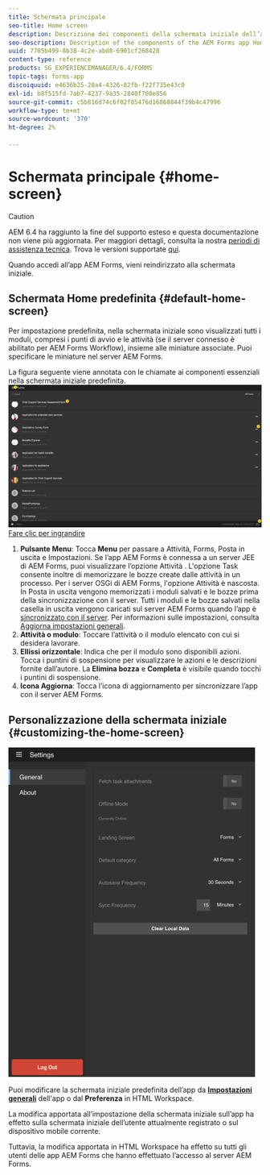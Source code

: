 ```yaml
---
title: Schermata principale
seo-title: Home screen
description: Descrizione dei componenti della schermata iniziale dell’app AEM Forms
seo-description: Description of the components of the AEM Forms app Home screen
uuid: 7705b499-8b38-4c2e-abd8-6901cf268428
content-type: reference
products: SG_EXPERIENCEMANAGER/6.4/FORMS
topic-tags: forms-app
discoiquuid: e4636b25-20a4-4326-82fb-f22f735e43c0
exl-id: b8f515fd-7ab7-4237-9a35-2840f708e856
source-git-commit: c5b816d74c6f02f85476d16868844f39b4c47996
workflow-type: tm+mt
source-wordcount: '370'
ht-degree: 2%

---
```


# Schermata principale {#home-screen}

>[!CAUTION]
>
>AEM 6.4 ha raggiunto la fine del supporto esteso e questa documentazione non viene più aggiornata. Per maggiori dettagli, consulta la nostra [periodi di assistenza tecnica](https://helpx.adobe.com/it/support/programs/eol-matrix.html). Trova le versioni supportate [qui](https://experienceleague.adobe.com/docs/).

Quando accedi all’app AEM Forms, vieni reindirizzato alla schermata iniziale.

## Schermata Home predefinita {#default-home-screen}

Per impostazione predefinita, nella schermata iniziale sono visualizzati tutti i moduli, compresi i punti di avvio e le attività (se il server connesso è abilitato per AEM Forms Workflow), insieme alle miniature associate. Puoi specificare le miniature nel server AEM Forms.

La figura seguente viene annotata con le chiamate ai componenti essenziali nella schermata iniziale predefinita.
![Schermata iniziale dell’app Forms](assets/home-screen-1.png)
[Fare clic per ingrandire](assets/home-screen-1-1.png)

1. **Pulsante Menu**: Tocca **Menu** per passare a Attività, Forms, Posta in uscita e Impostazioni. Se l’app AEM Forms è connessa a un server JEE di AEM Forms, puoi visualizzare l’opzione Attività . L&#39;opzione Task consente inoltre di memorizzare le bozze create dalle attività in un processo. Per i server OSGi di AEM Forms, l&#39;opzione Attività è nascosta. In Posta in uscita vengono memorizzati i moduli salvati e le bozze prima della sincronizzazione con il server. Tutti i moduli e le bozze salvati nella casella in uscita vengono caricati sul server AEM Forms quando l’app è [sincronizzato con il server](/help/forms/using/sync-app.md). Per informazioni sulle impostazioni, consulta [Aggiorna impostazioni generali](/help/forms/using/update-general-settings.md).
1. **Attività o modulo**: Toccare l’attività o il modulo elencato con cui si desidera lavorare.
1. **Ellissi orizzontale**: Indica che per il modulo sono disponibili azioni. Tocca i puntini di sospensione per visualizzare le azioni e le descrizioni fornite dall’autore. La **Elimina bozza** e **Completa** è visibile quando tocchi i puntini di sospensione.
1. **Icona Aggiorna**: Tocca l’icona di aggiornamento per sincronizzare l’app con il server AEM Forms.

## Personalizzazione della schermata iniziale {#customizing-the-home-screen}

![Impostazioni generali](assets/gen-settings.png)

Puoi modificare la schermata iniziale predefinita dell’app da **[Impostazioni generali](/help/forms/using/update-general-settings.md)** dell&#39;app o dal **Preferenza** in HTML Workspace.

La modifica apportata all’impostazione della schermata iniziale sull’app ha effetto sulla schermata iniziale dell’utente attualmente registrato o sul dispositivo mobile corrente.

Tuttavia, la modifica apportata in HTML Workspace ha effetto su tutti gli utenti delle app AEM Forms che hanno effettuato l’accesso al server AEM Forms.
